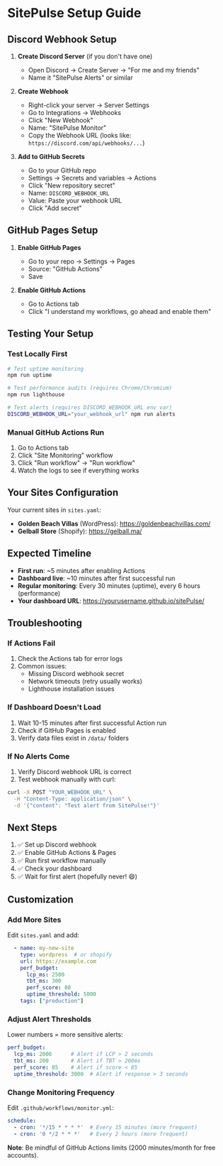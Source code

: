 # SitePulse Setup Guide

## Discord Webhook Setup

1. **Create Discord Server** (if you don't have one)
   - Open Discord → Create Server → "For me and my friends"
   - Name it "SitePulse Alerts" or similar

2. **Create Webhook**
   - Right-click your server → Server Settings
   - Go to Integrations → Webhooks
   - Click "New Webhook"
   - Name: "SitePulse Monitor"
   - Copy the Webhook URL (looks like: `https://discord.com/api/webhooks/...`)

3. **Add to GitHub Secrets**
   - Go to your GitHub repo
   - Settings → Secrets and variables → Actions
   - Click "New repository secret"
   - Name: `DISCORD_WEBHOOK_URL`
   - Value: Paste your webhook URL
   - Click "Add secret"

## GitHub Pages Setup

1. **Enable GitHub Pages**
   - Go to your repo → Settings → Pages
   - Source: "GitHub Actions"
   - Save

2. **Enable GitHub Actions**
   - Go to Actions tab
   - Click "I understand my workflows, go ahead and enable them"

## Testing Your Setup

### Test Locally First
```bash
# Test uptime monitoring
npm run uptime

# Test performance audits (requires Chrome/Chromium)
npm run lighthouse

# Test alerts (requires DISCORD_WEBHOOK_URL env var)
DISCORD_WEBHOOK_URL="your_webhook_url" npm run alerts
```

### Manual GitHub Actions Run
1. Go to Actions tab
2. Click "Site Monitoring" workflow
3. Click "Run workflow" → "Run workflow"
4. Watch the logs to see if everything works

## Your Sites Configuration

Your current sites in `sites.yaml`:
- **Golden Beach Villas** (WordPress): https://goldenbeachvillas.com/
- **Gelball Store** (Shopify): https://gelball.ma/

## Expected Timeline

- **First run**: ~5 minutes after enabling Actions
- **Dashboard live**: ~10 minutes after first successful run
- **Regular monitoring**: Every 30 minutes (uptime), every 6 hours (performance)
- **Your dashboard URL**: https://yourusername.github.io/sitePulse/

## Troubleshooting

### If Actions Fail
1. Check the Actions tab for error logs
2. Common issues:
   - Missing Discord webhook secret
   - Network timeouts (retry usually works)
   - Lighthouse installation issues

### If Dashboard Doesn't Load
1. Wait 10-15 minutes after first successful Action run
2. Check if GitHub Pages is enabled
3. Verify data files exist in `/data/` folders

### If No Alerts Come
1. Verify Discord webhook URL is correct
2. Test webhook manually with curl:
```bash
curl -X POST "YOUR_WEBHOOK_URL" \
  -H "Content-Type: application/json" \
  -d '{"content": "Test alert from SitePulse!"}'
```

## Next Steps

1. ✅ Set up Discord webhook
2. ✅ Enable GitHub Actions & Pages  
3. ✅ Run first workflow manually
4. ✅ Check your dashboard
5. ✅ Wait for first alert (hopefully never! 😄)

## Customization

### Add More Sites
Edit `sites.yaml` and add:
```yaml
  - name: my-new-site
    type: wordpress  # or shopify
    url: https://example.com
    perf_budget:
      lcp_ms: 2500
      tbt_ms: 300
      perf_score: 80
      uptime_threshold: 5000
    tags: ["production"]
```

### Adjust Alert Thresholds
Lower numbers = more sensitive alerts:
```yaml
perf_budget:
  lcp_ms: 2000      # Alert if LCP > 2 seconds
  tbt_ms: 200       # Alert if TBT > 200ms
  perf_score: 85    # Alert if score < 85
  uptime_threshold: 3000  # Alert if response > 3 seconds
```

### Change Monitoring Frequency
Edit `.github/workflows/monitor.yml`:
```yaml
schedule:
  - cron: '*/15 * * * *'  # Every 15 minutes (more frequent)
  - cron: '0 */2 * * *'   # Every 2 hours (more frequent)
```

**Note**: Be mindful of GitHub Actions limits (2000 minutes/month for free accounts).